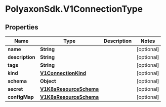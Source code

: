 # PolyaxonSdk.V1ConnectionType

## Properties

Name | Type | Description | Notes
------------ | ------------- | ------------- | -------------
**name** | **String** |  | [optional] 
**description** | **String** |  | [optional] 
**tags** | **String** |  | [optional] 
**kind** | [**V1ConnectionKind**](V1ConnectionKind.md) |  | [optional] 
**schema** | **Object** |  | [optional] 
**secret** | [**V1K8sResourceSchema**](V1K8sResourceSchema.md) |  | [optional] 
**configMap** | [**V1K8sResourceSchema**](V1K8sResourceSchema.md) |  | [optional] 


